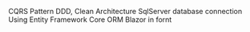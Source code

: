 CQRS Pattern
DDD, 
Clean Architecture
SqlServer database connection
Using Entity Framework Core ORM
Blazor in fornt
